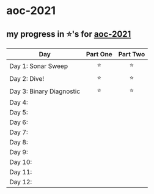 # aoc-2021

## my progress in ️⭐'s for [aoc-2021](https://adventofcode.com/2021)

| Day  | Part One | Part Two | 
|---|:---:|:---:|
| Day 1: Sonar Sweep|️⭐|⭐|
| Day 2: Dive!|️⭐|⭐|
| Day 3: Binary Diagnostic|️⭐|⭐|
| Day 4: |  |  |
| Day 5: |  |  |
| Day 6: |  |  |
| Day 7: |  |  |
| Day 8: |  |  |
| Day 9: |  |  |
| Day 10: |  |  |
| Day 11: |  |  |
| Day 12: |  |  |
